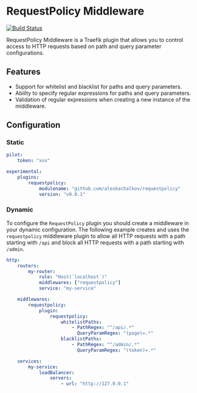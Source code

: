 # RequestPolicy Middleware

[![Build Status](https://github.com/alexkachalkov/requestpolicy/workflows/Main/badge.svg?branch=master)](https://github.com/alexkachalkov/requestpolicy/actions)

RequestPolicy Middleware is a Traefik plugin that allows you to control access to HTTP requests based on path and query parameter configurations.

## Features

- Support for whitelist and blacklist for paths and query parameters.
- Ability to specify regular expressions for paths and query parameters.
- Validation of regular expressions when creating a new instance of the middleware.

## Configuration

### Static

```yaml
pilot:
    token: "xxx"

experimental:
    plugins:
        requestpolicy:
            modulename: "github.com/alexkachalkov/requestpolicy"
            version: "v0.0.1"
```

### Dynamic

To configure the `RequestPolicy` plugin you should create a middleware in your dynamic configuration. The following example creates and uses the `requestpolicy` middleware plugin to allow all HTTP requests with a path starting with `/api` and block all HTTP requests with a path starting with `/admin`.

```yaml
http:
    routers:
        my-router:
            rule: "Host(`localhost`)"
            middlewares: ["requestpolicy"]
            service: "my-service"

    middlewares:
        requestpolicy:
            plugin:
                requestpolicy:
                    whitelistPaths:
                        - PathRegex: "^/api/.*"
                          QueryParamRegex: "(page)=.*"
                    blacklistPaths:
                        - PathRegex: "^/admin/.*"
                          QueryParamRegex: "(token)=.*"

    services:
        my-service:
            loadBalancer:
                servers:
                    - url: "http://127.0.0.1"
```